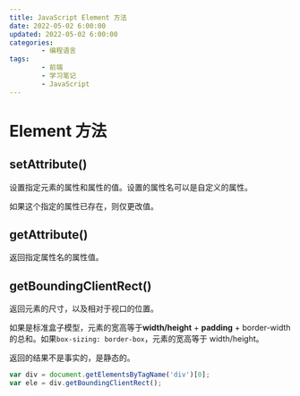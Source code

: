 ```yaml
---
title: JavaScript Element 方法
date: 2022-05-02 6:00:00
updated: 2022-05-02 6:00:00
categories:
        - 编程语言
tags:
        - 前端
        - 学习笔记
        - JavaScript
---
```


# Element 方法

## setAttribute()

设置指定元素的属性和属性的值。设置的属性名可以是自定义的属性。

如果这个指定的属性已存在，则仅更改值。

## getAttribute()

返回指定属性名的属性值。

## getBoundingClientRect()

返回元素的尺寸，以及相对于视口的位置。

如果是标准盒子模型，元素的宽高等于**width/height** + **padding** + border-width的总和。如果`box-sizing: border-box`，元素的宽高等于 width/height。

返回的结果不是事实的，是静态的。

```js
var div = document.getElementsByTagName('div')[0];
var ele = div.getBoundingClientRect();
```